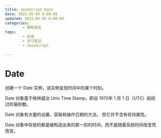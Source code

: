 ```yaml
---
title: JavaScript Date
date: 2022-05-05 6:00:00
updated: 2022-05-05 6:00:00
categories:
        - 编程语言
tags:
        - 前端
        - 学习笔记
        - JavaScript

---
```


# Date

创建一个 Date 实例，该实例呈现时间中的某个时刻。

Date 对象基于格林威治 Unix Time Stamp，即自 1970年 1 月 1 日（UTC）起经过的毫秒数。

Date 对象有大量的设置、获取和操作日期的方法。 但它并不含有任何属性。

Date 对象中存放的都是被构造出来的那一刻的时间，而不是随着系统时间改变而改变。

